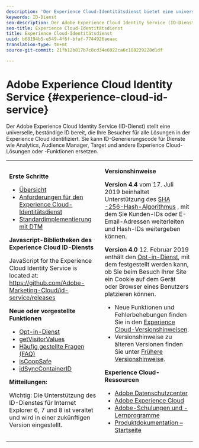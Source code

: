 ```yaml
---
description: 'Der Experience Cloud-Identitätsdienst bietet eine universelle, beständige ID, die Ihre Besucher für alle Lösungen in der Experience Cloud identifiziert. '
keywords: ID-Dienst
seo-description: Der Adobe Experience Cloud Identity Service (ID-Dienst) stellt eine universelle, beständige ID bereit, die Ihre Besucher für alle Lösungen in der Experience Cloud identifiziert. Sie kann ID-Generierungscode für Dienste wie Analytics, Audience Manager, Target und andere Experience Cloud-Lösungen oder -Funktionen ersetzen.
seo-title: Experience Cloud-Identitätsdienst
title: Experience Cloud-Identitätsdienst
uuid: b68194b5-e549-4f6f-bfaf-7744926aeaac
translation-type: tm+mt
source-git-commit: 21fb12b817b7c8cd34e6022ca6c188229228d1df

---
```



# Adobe Experience Cloud Identity Service {#experience-cloud-id-service}

Der Adobe Experience Cloud Identity Service (ID-Dienst) stellt eine universelle, beständige ID bereit, die Ihre Besucher für alle Lösungen in der Experience Cloud identifiziert. Sie kann ID-Generierungscode für Dienste wie Analytics, Audience Manager, Target und andere Experience Cloud-Lösungen oder -Funktionen ersetzen.

<table id="table_5E612F746A704FE095B809A013EE977F" class="simpletable"> 
 <tbody> 
  <tr> 
   <td colname="col1"> <p> <b>Erste Schritte</b> </p> <p> 
     <ul id="ul_D5EC6A54A03F4AB595B588116A7C1296"> 
      <li id="li_845F6DE25A1241439BCDCBC00459D7EB"> <a href="introduction/overview.md" format="dita" scope="local">Übersicht </a> </li> 
      <li id="li_47F399E1D4AF4F08BD647DF01A423BA7"> <a href="reference/requirements.md" format="dita" scope="local"> Anforderungen für den Experience Cloud-Identitätsdienst </a> </li> 
      <li id="li_CBEEE79B45644F28A52B58DDF23DAD4F"> <a href="implementation-guides/standard.md#concept-89cd0199a9634fc48644f2d61e3d2445" format="dita" scope="local"> Standardimplementierung mit DTM </a> </li> 
     </ul> </p> <p><b>Javascript-Bibliotheken des Experience Cloud ID-Diensts</b> </p> <p>JavaScript for the Experience Cloud Identity Service is located at: <a href="https://github.com/Adobe-Marketing-Cloud/id-service/releases" format="https" scope="external"> https://github.com/Adobe-Marketing-Cloud/id-service/releases</a> </p> <p> <b>Neue oder vorgestellte Funktionen</b> </p> <p> 
     <ul id="ul_B0A25B6827734D55BB1E20D12334AC21"> 
      <li id="li_A66924F4948F4A5ABA545A89A28A6F6A"><a href="implementation-guides/opt-in-service/optin-overview.md#concept-f9b5db0d27a245fbadd3e19162319360" format="dita" scope="local"> Opt-in-Dienst</a> </li> 
      <li id="li_92D49CB788AD478EA74BCF5328CB9A14"> <a href="library/get-set/getvisitorvalues.md#reference-b8c9e17c170c4291829a792df46ce279" format="dita" scope="local"> getVisitorValues </a> </li> 
      <li id="li_9E512C6DD15C46C3ABD06ACD60D97E4A"> <a href="faq-intro/faq-intro.md" format="dita" scope="local">Häufig gestellte Fragen (FAQ)</a> </li> 
      <li id="li_B28082F3D075413D89E5AFB718657E17"> <a href="library/function-vars/coopsafe.md#reference-7fbed36f38a048d1a5883c53d430ddf4" format="dita" scope="local"> isCoopSafe </a> </li> 
      <li id="li_7744A4898EA542B9BF009D2066810050"> <a href="library/function-vars/idsyncontainerid.md#reference-5cfbed2240fa4def90f535f017a36015" format="dita" scope="local"> idSyncContainerID </a> </li> 
     </ul> </p> 
    <draft-comment> 
     <p> <b>Mitteilungen:</b> </p> 
     <p> <p>Wichtig: Die Unterstützung des ID-Dienstes für Internet Explorer 6, 7 und 8 ist veraltet und wird in einer zukünftigen Version eingestellt. </p> </p> 
    </draft-comment> </td> 
   <td colname="col2"> <p> <b>Versionshinweise</b> </p> <p><b>Version 4.4</b> vom 17. Juli 2019 beinhaltet Unterstützung des <a href="reference/hashing-support.md" format="dita" scope="local"> SHA -256-Hash-Algorithmus</a> , mit dem Sie Kunden-IDs oder E-Email-Adressen weiterleiten und Hash-IDs weitergeben können.</p><p><b>Version 4.0</b> 12. Februar 2019 enthält den <a href="implementation-guides/opt-in-service/optin-overview.md#concept-f9b5db0d27a245fbadd3e19162319360" format="dita" scope="local"> Opt-in-Dienst</a>, mit dem festgestellt werden kann, ob Sie beim Besuch Ihrer Site ein Cookie auf dem Gerät oder Browser eines Benutzers platzieren können. </p> <p> 
     <ul id="ul_4F06F170F214492780C7D25A069F799F"> 
      <li id="li_45A7CD556FE44F4DAB035C736A058F36"> Neue Funktionen und Fehlerbehebungen finden Sie in den <a href="https://marketing.adobe.com/resources/help/en_US/whatsnew/" format="https" scope="external">Experience Cloud-Versionshinweisen</a>. </li> 
      <li id="li_10CC4FBFEFC947CA9AD15F52D9715257">Versionshinweise zu älteren Versionen finden Sie unter <a href="https://marketing-stage.adobe.com/resources/help/en_US/whatsnew/c_legacy_releases.html" format="html" scope="external">Frühere Versionshinweise</a>. </li> 
     </ul> </p> <p> <b>Experience Cloud-Ressourcen</b> </p> <p> 
     <ul id="ul_E30EC96BDC624B5591F0470D430B7F41"> 
      <li id="li_F3A5CCFAE0F247CEB41A03CA8E03106B"> <a href="http://www.adobe.com/privacy.html" format="http" scope="external"> Adobe Datenschutzcenter</a> </li> 
      <li id="li_A54C1EB170EA4B8FA6A81B90AB0C39DD"> <a href="http://www.adobe.com/marketing-cloud.html" scope="external" format="http"> Adobe Experience Cloud</a> </li> 
      <li id="li_1938F7044F544481A6CC0F45CC22B80A"> <a href="http://helpx.adobe.com/learning.html?promoid=KAUDK" scope="external" format="http"> Adobe-Schulungen und -Lernprogramme</a> </li> 
      <li id="li_C71459E0D1464C05B8B9387C43541F17"> <a href="https://marketing.adobe.com/resources/help/en_US/home/index.html" scope="external" format="https"> Produktdokumentation – Startseite</a> </li> 
     </ul> </p> </td> 
  </tr> 
 </tbody> 
</table>


